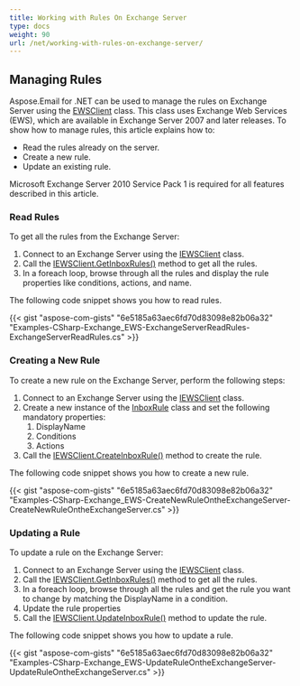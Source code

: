 ```yaml
---
title: Working with Rules On Exchange Server
type: docs
weight: 90
url: /net/working-with-rules-on-exchange-server/
---
```



## **Managing Rules**
Aspose.Email for .NET can be used to manage the rules on Exchange Server using the [EWSClient](https://apireference.aspose.com/email/net/aspose.email.clients.exchange.webservice/ewsclient) class. This class uses Exchange Web Services (EWS), which are available in Exchange Server 2007 and later releases. To show how to manage rules, this article explains how to:

- Read the rules already on the server.
- Create a new rule.
- Update an existing rule.

Microsoft Exchange Server 2010 Service Pack 1 is required for all features described in this article.
### **Read Rules**
To get all the rules from the Exchange Server:

1. Connect to an Exchange Server using the [IEWSClient](https://apireference.aspose.com/email/net/aspose.email.clients.exchange.webservice/iewsclient) class.
1. Call the [IEWSClient.GetInboxRules()](https://apireference.aspose.com/email/net/aspose.email.clients.exchange.webservice/iewsclient/methods/getinboxrules) method to get all the rules.
1. In a foreach loop, browse through all the rules and display the rule properties like conditions, actions, and name.

The following code snippet shows you how to read rules.



{{< gist "aspose-com-gists" "6e5185a63aec6fd70d83098e82b06a32" "Examples-CSharp-Exchange_EWS-ExchangeServerReadRules-ExchangeServerReadRules.cs" >}}
### **Creating a New Rule**
To create a new rule on the Exchange Server, perform the following steps:

1. Connect to an Exchange Server using the [IEWSClient](https://apireference.aspose.com/email/net/aspose.email.clients.exchange.webservice/iewsclient) class.
1. Create a new instance of the [InboxRule](https://apireference.aspose.com/email/net/aspose.email.clients.exchange/inboxrule) class and set the following mandatory properties:
   1. DisplayName
   1. Conditions
   1. Actions
1. Call the [IEWSClient.CreateInboxRule()](https://apireference.aspose.com/email/net/aspose.email.clients.exchange.webservice/iewsclient/methods/createinboxrule) method to create the rule.

The following code snippet shows you how to create a new rule.



{{< gist "aspose-com-gists" "6e5185a63aec6fd70d83098e82b06a32" "Examples-CSharp-Exchange_EWS-CreateNewRuleOntheExchangeServer-CreateNewRuleOntheExchangeServer.cs" >}}
### **Updating a Rule**
To update a rule on the Exchange Server:

1. Connect to an Exchange Server using the [IEWSClient](https://apireference.aspose.com/email/net/aspose.email.clients.exchange.webservice/iewsclient) class.
1. Call the [IEWSClient.GetInboxRules()](https://apireference.aspose.com/email/net/aspose.email.clients.exchange.webservice/iewsclient/methods/getinboxrules) method to get all the rules.
1. In a foreach loop, browse through all the rules and get the rule you want to change by matching the DisplayName in a condition.
1. Update the rule properties
1. Call the [IEWSClient.UpdateInboxRule()](https://apireference.aspose.com/email/net/aspose.email.clients.exchange.webservice/iewsclient/methods/updateinboxrule/index) method to update the rule.

The following code snippet shows you how to update a rule.



{{< gist "aspose-com-gists" "6e5185a63aec6fd70d83098e82b06a32" "Examples-CSharp-Exchange_EWS-UpdateRuleOntheExchangeServer-UpdateRuleOntheExchangeServer.cs" >}}
